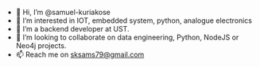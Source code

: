 - 👋 Hi, I’m @samuel-kuriakose
- 👀 I’m interested in IOT, embedded system, python, analogue electronics
- 🌱 I’m a backend developer at UST.
- 💞️ I’m looking to collaborate on data engineering, Python, NodeJS or Neo4j projects.
- 📫 Reach me on sksams79@gmail.com

<!---
samuel-kuriakose/samuel-kuriakose is a ✨ special ✨ repository because its `README.md` (this file) appears on your GitHub profile.
You can click the Preview link to take a look at your changes.
--->
